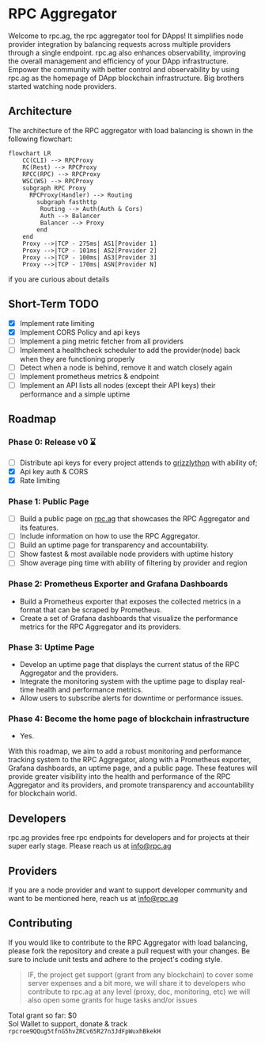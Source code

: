 # RPC Aggregator

Welcome to rpc.ag, the rpc aggregator tool for DApps! It simplifies node provider integration
by balancing requests across multiple providers through a single endpoint. rpc.ag also enhances observability, improving
the overall management and efficiency of your DApp infrastructure. Empower the community with better control and
observability by using rpc.ag as the homepage of DApp blockchain infrastructure. Big brothers started watching node
providers.

## Architecture
The architecture of the RPC aggregator with load balancing is shown in the following flowchart:

```mermaid
flowchart LR 
    CC(CLI) --> RPCProxy
    RC(Rest) --> RPCProxy
    RPCC(RPC) --> RPCProxy
    WSC(WS) --> RPCProxy
    subgraph RPC Proxy
      RPCProxy(Handler) --> Routing
        subgraph fasthttp
         Routing --> Auth(Auth & Cors) 
         Auth --> Balancer
         Balancer --> Proxy
        end
    end
    Proxy -->|TCP - 275ms| AS1[Provider 1] 
    Proxy -->|TCP - 101ms| AS2[Provider 2] 
    Proxy -->|TCP - 100ms| AS3[Provider 3] 
    Proxy -->|TCP - 170ms| ASN[Provider N]
```

if you are curious about details


## Short-Term TODO

- [x] Implement rate limiting
- [x] Implement CORS Policy and api keys
- [ ] Implement a ping metric fetcher from all providers
- [ ] Implement a healthcheck scheduler to add the provider(node) back when they are functioning properly
- [ ] Detect when a node is behind, remove it and watch closely again
- [ ] Implement prometheus metrics & endpoint
- [ ] Implement an API lists all nodes (except their API keys) their performance and a simple uptime

## Roadmap

### Phase 0: Release v0 ⌛️

- [ ] Distribute api keys for every project attends to [grizzlython](https://solana.com/grizzlython) with ability of;
- [x] Api key auth & CORS
- [x] Rate limiting

### Phase 1: Public Page

- [ ] Build a public page on [rpc.ag](rpc.ag) that showcases the RPC Aggregator and its features.
- [ ] Include information on how to use the RPC Aggregator.
- [ ] Build an uptime page for transparency and accountability.
- [ ] Show fastest & most available node providers with uptime history
- [ ] Show average ping time with ability of filtering by provider and region 

### Phase 2: Prometheus Exporter and Grafana Dashboards

- Build a Prometheus exporter that exposes the collected metrics in a format that can be scraped by Prometheus.
- Create a set of Grafana dashboards that visualize the performance metrics for the RPC Aggregator and its providers.

### Phase 3: Uptime Page

- Develop an uptime page that displays the current status of the RPC Aggregator and the providers.
- Integrate the monitoring system with the uptime page to display real-time health and performance metrics.
- Allow users to subscribe alerts for downtime or performance issues.


### Phase 4: Become the home page of blockchain infrastructure

- Yes.

With this roadmap, we aim to add a robust monitoring and performance tracking system to the RPC Aggregator, along with a
Prometheus exporter, Grafana dashboards, an uptime page, and a public page. These features will provide greater
visibility into the health and performance of the RPC Aggregator and its providers, and promote transparency and
accountability for blockchain world.

## Developers

rpc.ag provides free rpc endpoints for developers and for projects at their super early stage. Please reach us at
info@rpc.ag

## Providers

If you are a node provider and want to support developer community and want to be mentioned here, reach us at
info@rpc.ag

## Contributing

If you would like to contribute to the RPC Aggregator with load balancing, please fork the repository and create a pull
request with your changes. Be sure to include unit tests and adhere to the project's coding style.

> IF, the project get support (grant from any blockchain) to cover some server expenses and a bit more, we will share it
> to developers who contribute to rpc.ag at any level (proxy, doc, monitoring, etc) we will also open some grants for
> huge tasks and/or issues

Total grant so far: $0  
Sol Wallet to support, donate & track `rpcroe9QQug5tfnG5hvZRCv65R27n3JdFpWuxhBkekH`

